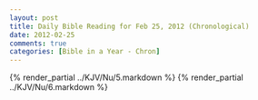 ```yaml
---
layout: post
title: Daily Bible Reading for Feb 25, 2012 (Chronological)
date: 2012-02-25
comments: true
categories: [Bible in a Year - Chron]
---
```

{% render_partial ../KJV/Nu/5.markdown %}
{% render_partial ../KJV/Nu/6.markdown %}

